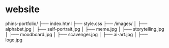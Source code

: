 # website
phins-portfolio/
├── index.html
├── style.css
├── /images/
│   ├── alphabet.jpg
│   ├── self-portrait.jpg
│   ├── meme.jpg
│   ├── storytelling.jpg
│   ├── moodboard.jpg
│   ├── scavenger.jpg
│   ├── ai-art.jpg
│   ├── logo.jpg
